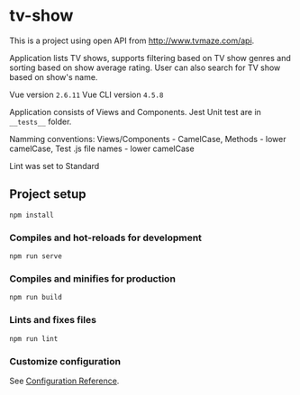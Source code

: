 # tv-show

This is a project using open API from http://www.tvmaze.com/api.

Application lists TV shows, supports filtering based on TV show genres and sorting based on show average rating.
User can also search for TV show based on show's name.

Vue version `2.6.11`
Vue CLI version `4.5.8`

Application consists of Views and Components. Jest Unit test are in `__tests__` folder.

Namming conventions:
Views/Components - CamelCase,
Methods - lower camelCase,
Test .js file names - lower camelCase

Lint was set to Standard

## Project setup

```
npm install
```

### Compiles and hot-reloads for development

```
npm run serve
```

### Compiles and minifies for production

```
npm run build
```

### Lints and fixes files

```
npm run lint
```

### Customize configuration

See [Configuration Reference](https://cli.vuejs.org/config/).
